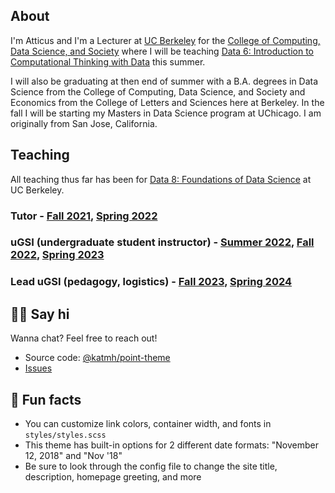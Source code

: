 ---
---

## About

I'm Atticus and I'm a Lecturer at [UC Berkeley](https://www.berkeley.edu/) for the [College of Computing, Data Science, and Society](https://cdss.berkeley.edu/) where I will be teaching [Data 6: Introduction to Computational Thinking with Data](https://data6.org/) this summer. 

I will also be graduating at then end of summer with a B.A. degrees in Data Science from the College of Computing, Data Science, and Society and Economics from the College of Letters and Sciences here at Berkeley. In the fall I will be starting my Masters in Data Science program at UChicago. I am originally from San Jose, California.

## Teaching
All teaching thus far has been for [Data 8: Foundations of Data Science](https://www.data8.org/) at UC Berkeley.
### Tutor - [Fall 2021](https://www.data8.org/fa21), [Spring 2022](https://www.data8.org/sp22)
### uGSI (undergraduate student instructor) - [Summer 2022](https://www.data8.org/su22), [Fall 2022](https://www.data8.org/fa22), [Spring 2023](https://www.data8.org/su23)
### Lead uGSI (pedagogy, logistics) - [Fall 2023](https://www.data8.org/fa23), [Spring 2024](https://www.data8.org/sp24)

## 👋🏻 Say hi

Wanna chat? Feel free to reach out!

- Source code: [@katmh/point-theme](http://github.com/katmh/point-theme)
- [Issues](https://github.com/katmh/point-theme/issues)

## 📠 Fun facts

- You can customize link colors, container width, and fonts in `styles/styles.scss`
- This theme has built-in options for 2 different date formats: "November 12, 2018" and "Nov '18"
- Be sure to look through the config file to change the site title, description, homepage greeting, and more
